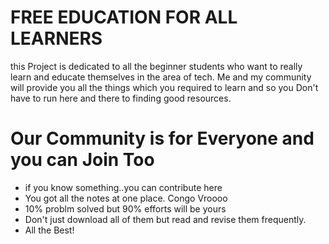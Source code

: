 # FREE EDUCATION FOR ALL LEARNERS
this Project is dedicated to all the beginner students who want to really learn and educate themselves in the area of tech. Me and my community will provide you all the things which you required to learn and so you Don't have to run here and there to finding good resources. 

# Our Community is for Everyone and you can Join Too
- if you know something..you can contribute here 
- You got all the notes at one place. Congo Vroooo
- 10% problm solved but 90% efforts will be yours 
- Don't just download all of them but read and revise them frequently.
- All the Best!
